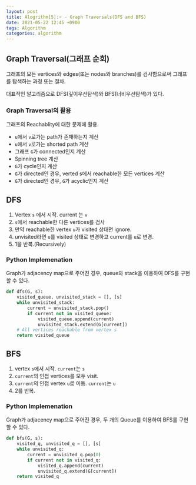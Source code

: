 ```yaml
---
layout: post
title: Alogrithm[5]:⭐ - Graph Traversals(DFS and BFS) 
date: 2021-05-22 12:45 +0900
tags: Algorithm
categories: algorithm
---
```


## Graph Traversal(그래프 순회)

그래프의 모든 vertices와 edges(또는 nodes와 branches)를 검사함으로써 그래프를 탐색하는 과정 또는 절차.

대표적인 알고리즘으로 DFS(깊이우선탐색)와 BFS(너비우선탐색)가 있다.

### Graph Traversal의 활용

그래프의 Reachablity에 대한 문제에 활용.

- `u`에서 `v`로가는 path가 존재하는지 계산
- `u`에서 `v`로가는 shorted path 계산
- 그래프 `G`가 connected인지 계산
- Spinning tree 계산
- `G`가 cycle인지 계산
- `G`가 directed인 경우, verted s에서 reachable한 모든 vertices 계산
- `G`가 directed인 경우, `G`가 acyclic인지 계산

## DFS

1. Vertex `s` 에서 시작. current 는 `v`
2. `s`에서 reachable한 다른 vertices를 검사
3. 만약 reachable한 vertex `u`가 visited 상태면 ignore.
4. unvisited라면 `u`를 visited 상태로 변경하고 current를 `u`로 변경.
5. 1을 반복.(Recursively)

### Python Implemenation

Graph가 adjacency map으로 주어진 경우, queue와 stack을 이용하여 DFS를 구현할 수 있다.

```py
def dfs(G, s):
    visited_queue, unvisited_stack = [], [s]
    while unvisited_stack:
        current = unvisited_stack.pop()
        if current not in visited_queue:
            visited_queue.append(current)
            unvisited_stack.extend(G[current])
    # All vertices reachable from vertex s
    return visited_queue
```

## BFS

1. vertex `s`에서 시작. `current`는 `s`
2. `current`의 인접 vertices를 모두 visit.
3. `current`의 인접 vertex `u`로 이동. `current`는 `u`
4. 2를 반복.

### Python Implemenation

Graph가 adjacency map으로 주어진 경우, 두 개의 Queue를 이용하여 BFS를 구현할 수 있다.

```py
def bfs(G, s):
    visited_q, unvisited_q = [], [s]
    while unvisited_q:
        current = unvisited_q.pop(0)
        if current not in visited_q:
            visited_q.append(current)
            unvisited_q.extend(G[current])
    return visited_q
```

